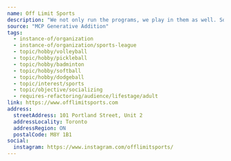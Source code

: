 ```yaml
---
name: Off Limit Sports
description: "We not only run the programs, we play in them as well. So, our program formats are based on what we feel will maximize good gameplay and being social."
source: "MCP Generative Addition"
tags:
  - instance-of/organization
  - instance-of/organization/sports-league
  - topic/hobby/volleyball
  - topic/hobby/pickleball
  - topic/hobby/badminton
  - topic/hobby/softball
  - topic/hobby/dodgeball
  - topic/interest/sports
  - topic/objective/socializing
  - requires-refactoring/audience/lifestage/adult
link: https://www.offlimitsports.com
address:
  streetAddress: 101 Portland Street, Unit 2
  addressLocality: Toronto
  addressRegion: ON
  postalCode: M8Y 1B1
social:
  instagram: https://www.instagram.com/offlimitsports/
---
```

